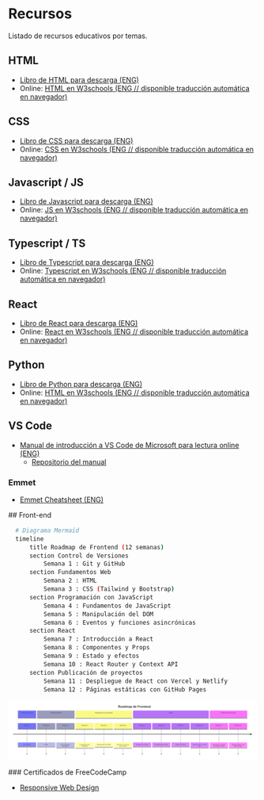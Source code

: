 # Recursos

Listado de recursos educativos por temas.

## HTML

- [Libro de HTML para descarga (ENG)](https://books.goalkicker.com/HTML5Book/)
- Online: [HTML en W3schools (ENG // disponible traducción automática en navegador)](https://www.w3schools.com/html/default.asp)

## CSS

- [Libro de CSS para descarga (ENG)](https://books.goalkicker.com/CSSBook/)
- Online: [CSS en W3schools (ENG // disponible traducción automática en navegador)](https://www.w3schools.com/css/default.asp)

## Javascript / JS

- [Libro de Javascript para descarga (ENG)](https://books.goalkicker.com/JavaScriptBook/)
- Online: [JS en W3schools (ENG // disponible traducción automática en navegador)](https://www.w3schools.com/js/default.asp)

## Typescript / TS

- [Libro de Typescript para descarga (ENG)](https://books.goalkicker.com/TypeScriptBook2/)
- Online: [Typescript en W3schools (ENG // disponible traducción automática en navegador)](https://www.w3schools.com/typescript/default.asp)

## React
- [Libro de React para descarga (ENG)](https://books.goalkicker.com/ReactJSBook/)
- Online: [React en W3schools (ENG // disponible traducción automática en navegador)](https://www.w3schools.com/react/default.asp)

## Python

- [Libro de Python para descarga (ENG)](https://books.goalkicker.com/PythonBook/)
- Online: [HTML en W3schools (ENG // disponible traducción automática en navegador)](https://www.w3schools.com/html/default.asp)

## VS Code

- [Manual de introducción a VS Code de Microsoft para lectura online (ENG)]([text](https://microsoft.github.io/vscode-essentials/en/))
  - [Repositorio del manual](https://github.com/microsoft/vscode-essentials)

### Emmet

- [Emmet Cheatsheet (ENG)](https://www.freecodecamp.org/news/write-html-css-faster-with-emmet-cheat-codes/)

## Front-end

```bash
  # Diagrama Mermaid
  timeline
      title Roadmap de Frontend (12 semanas)
      section Control de Versiones
          Semana 1 : Git y GitHub
      section Fundamentos Web
          Semana 2 : HTML
          Semana 3 : CSS (Tailwind y Bootstrap)
      section Programación con JavaScript
          Semana 4 : Fundamentos de JavaScript
          Semana 5 : Manipulación del DOM
          Semana 6 : Eventos y funciones asincrónicas
      section React
          Semana 7 : Introducción a React
          Semana 8 : Componentes y Props
          Semana 9 : Estado y efectos
          Semana 10 : React Router y Context API
      section Publicación de proyectos
          Semana 11 : Despliegue de React con Vercel y Netlify
          Semana 12 : Páginas estáticas con GitHub Pages
```

![Roadmap Front-end Web developer IFCD65](image.png)

### Certificados de FreeCodeCamp

- [Responsive Web Design](https://www.freecodecamp.org/learn/2022/responsive-web-design/)